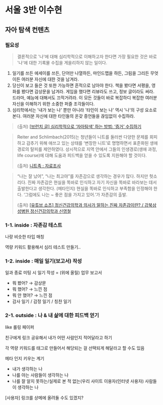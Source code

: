 # 서울 3반 이수현

## 자아 탐색 컨텐츠

### **필요성**

> 결론적으로 '나'에 대해 심리학적으로 이해하고자 한다면 가장 필요한 것은 바로 '나'에 대한 기록물 수집을 게을리하지 않는 일이다.
1. 일기를 쓰든 에세이를 쓰든, 단어만 나열하든, 마인드맵을 하든, 그림을 그리든 무엇이든 여러분 자신에 대한 것을 남겨라.
2. 당신이 보고 들은 것 또한 가능하면 흔적으로 남아야 한다. 책을 봤다면 서평을, 영화를 봤다면 감상문을 남겨라. 게임을 했다면 리뷰라도 쓰고, 정보 글이라도 써라. 드라마, 예능에 대해서도 끄적거려라. 이 모든 것들이 바로 복잡하디 복잡한 여러분 자신을 이해하기 위한 소중한 퍼즐 조각들이다.
3. 심리학에서는 '내가 보는 나' 뿐만 아니라 '타인이 보는 나' 역시 '나'의 구성 요소로 본다. 여러분 자신에 대한 타인들의 온갖 증언들을 끊임없이 수집하라.
> 
> 
> (출처) [[브런치 글] 심리학적으로 ‘자아탐색’ 하는 방법: ‘증거’ 수집하기](https://brunch.co.kr/@yonghheo/216)
> 

> Reiter and Schlimbach(2015)는 청년들이 니트를 둘러싼 다양한 문제를 회피하고 감추기 위해 애쓰고 있는 상태를 ‘변장한 니트’로 명명하면서 표준화된 생애경로의 탈피를 제안하였다.
상시적으로 지역 안에서 그들의 인생경로(생애 과정, life course)에 대해 도움과 피드백을 얻을 수 있도록 지원해야 할 것이다.
> 
> 
> (출처) [니트족 : 자료조사](https://www.notion.so/5742dd6f8e8f4514b49cbd3cff4dfc82?pvs=21) 
> 

> “나는 잘 났어”, “나는 최고야”를 자존감으로 생각하는 경우가 많다. 하지만 헛소리다. 진짜 자존감은 현실을 똑바로 인식하고 자기 자신을 똑바로 바라보는 데서 출발한다고 생각한다. (메타인지) 현실을 똑바로 인식하고 부족함을 인정해야 한다. ‘그럼에도 나는 ~ 좋은 점을 가지고 있어.’가 자존감의 출발.
> 
> 
> (출처) [[유튜브 쇼츠] 정신건강의학과 의사가 말하는 진짜 자존감이란? / 강북삼성병원 정신건강의학과 신영철](https://youtube.com/shorts/pYf14Y_E8PY?si=etyuvCULh4_Ka1fh)
> 

### 1-1. inside : 자존감 테스트

나랑 비슷한 타입 매칭

역량 키워드 활용해서 심리 테스트 만들기..

### 1-2. inside : 매일 일기(보고서) 작성

일과 종료 미팅 시 일기 작성 = (위에 올릴) 업무 보고서

- 뭐 봤어? → 감상문
- 뭐 했어? → 느낀 점
- 뭐 안 했어? → 느낀 점
- 감사 일기 / 감정 일기 / 칭찬 일기

### 2-1. outside : 나 & 내 삶에 대한 피드백 얻기

like 롤링 페이퍼

친구에게 링크 공유해서 내가 어떤 사람인지 적어달라고 하기

각 역량 키워드를 태그로 만들어서 해당되는 걸 선택되게 해달라고 할 수도 있음

메타 인지 키우는 계기

- 내가 생각하는 나
- 나를 아는 사람들이 생각하는 나
- 나를 잘 알지 못하는/실제로 본 적 없는(우리 사이트 이용자(인터넷 사용자) 사람들이 생각하는 나

[사용자] 링크를 상메에 올려둘 수도 있겠지?
